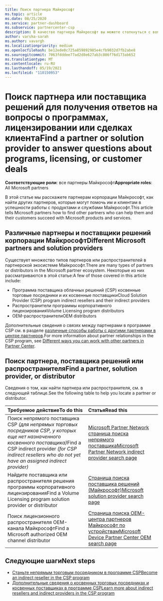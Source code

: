 ```yaml
---
title: Поиск партнера Майкрософт
ms.topic: article
ms.date: 08/25/2020
ms.service: partner-dashboard
ms.subservice: partnercenter-csp
description: В качестве партнера Майкрософт вы можете столкнуться с вопросами о том, как помочь клиентам или конкретным программам. Найдите других партнеров, которые могут помочь.
author: varsha-sarah
ms.author: vavargh
ms.localizationpriority: medium
ms.openlocfilehash: be12ede0c725a859892985e4cfb9032d7fb2abe8
ms.sourcegitcommit: 7063fdddee77ad2d8e627ab3c806f76d173ab652
ms.translationtype: MT
ms.contentlocale: ru-RU
ms.lasthandoff: 05/19/2021
ms.locfileid: "110150953"
---
```

# <a name="find-a-partner-or-solution-provider-to-answer-questions-about-programs-licensing-or-customer-deals"></a><span data-ttu-id="7799a-104">Поиск партнера или поставщика решений для получения ответов на вопросы о программах, лицензировании или сделках клиента</span><span class="sxs-lookup"><span data-stu-id="7799a-104">Find a partner or solution provider to answer questions about programs, licensing, or customer deals</span></span> 

<span data-ttu-id="7799a-105">**Соответствующие роли**: все партнеры Майкрософт</span><span class="sxs-lookup"><span data-stu-id="7799a-105">**Appropriate roles**: All Microsoft partners</span></span>

<span data-ttu-id="7799a-106">В этой статье мы расскажете партнерам корпорации Майкрософт, как найти других партнеров, которые могут помочь им и клиентам в успешности работы с продуктами и службами Майкрософт.</span><span class="sxs-lookup"><span data-stu-id="7799a-106">This article tells Microsoft partners how to find other partners who can help them and their customers succeed with Microsoft products and services.</span></span>

## <a name="different-microsoft-partners-and-solution-providers"></a><span data-ttu-id="7799a-107">Различные партнеры и поставщики решений корпорации Майкрософт</span><span class="sxs-lookup"><span data-stu-id="7799a-107">Different Microsoft partners and solution providers</span></span>

<span data-ttu-id="7799a-108">Существует множество типов партнеров или распространителей в партнерской экосистеме Майкрософт.</span><span class="sxs-lookup"><span data-stu-id="7799a-108">There are many types of partners or distributors in the Microsoft partner ecosystem.</span></span> <span data-ttu-id="7799a-109">Некоторые из них рассматриваются в этой статье:</span><span class="sxs-lookup"><span data-stu-id="7799a-109">A few of those covered in this article include:</span></span>

- <span data-ttu-id="7799a-110">Программа поставщика облачных решений (CSP) косвенные торговые посредники и их косвенные поставщики</span><span class="sxs-lookup"><span data-stu-id="7799a-110">Cloud Solution Provider (CSP) program indirect resellers and their indirect providers</span></span>
- <span data-ttu-id="7799a-111">Распространители программы корпоративного лицензирования</span><span class="sxs-lookup"><span data-stu-id="7799a-111">Volume Licensing program distributors</span></span>
- <span data-ttu-id="7799a-112">OEM-распространители</span><span class="sxs-lookup"><span data-stu-id="7799a-112">OEM distributors</span></span>

<span data-ttu-id="7799a-113">Дополнительные сведения о связях между партнерами в программе CSP см. в разделе [различные способы работы с другими партнерами в центре партнеров](work-with-other-partners.md).</span><span class="sxs-lookup"><span data-stu-id="7799a-113">For more information about partner relationships in the CSP program, see [Different ways you can work with other partners in Partner Center](work-with-other-partners.md).</span></span>

## <a name="find-a-partner-solution-provider-or-distributor"></a><span data-ttu-id="7799a-114">Поиск партнера, поставщика решений или распространителя</span><span class="sxs-lookup"><span data-stu-id="7799a-114">Find a partner, solution provider, or distributor</span></span>

<span data-ttu-id="7799a-115">Сведения о том, как найти партнера или распространителя, см. в следующей таблице.</span><span class="sxs-lookup"><span data-stu-id="7799a-115">See the following table to help you locate a partner or distributor.</span></span>

|<span data-ttu-id="7799a-116">Требуемое действие</span><span class="sxs-lookup"><span data-stu-id="7799a-116">To do this</span></span>  | <span data-ttu-id="7799a-117">Статья</span><span class="sxs-lookup"><span data-stu-id="7799a-117">Read this</span></span>  |
|:------------------|:--------------- |
|<span data-ttu-id="7799a-118">Поиск непрямого поставщика CSP *(для непрямых торговых посредников CSP, у которых еще нет назначенного косвенного поставщика)*</span><span class="sxs-lookup"><span data-stu-id="7799a-118">Find a CSP indirect provider *(for CSP indirect resellers who do not yet have an assigned indirect provider)*</span></span> | [<span data-ttu-id="7799a-119">Microsoft Partner Network страница поиска непрямого поставщика</span><span class="sxs-lookup"><span data-stu-id="7799a-119">Microsoft Partner Network indirect provider search page</span></span>](https://partner.microsoft.com/membership/cloud-solution-provider/find-a-provider)  |
|<span data-ttu-id="7799a-120">Найдите поставщика или распространителя решения программы корпоративного лицензирования</span><span class="sxs-lookup"><span data-stu-id="7799a-120">Find a Volume Licensing program solution provider or distributor</span></span>  | [<span data-ttu-id="7799a-121">Страница поиска поставщика решений (Майкрософт)</span><span class="sxs-lookup"><span data-stu-id="7799a-121">Microsoft solution provider search page</span></span>](https://www.microsoft.com/solution-providers/home)  |
|<span data-ttu-id="7799a-122">Поиск лицензионного распространителя OEM-канала Майкрософт</span><span class="sxs-lookup"><span data-stu-id="7799a-122">Find a Microsoft authorized OEM channel distributor</span></span>  | [<span data-ttu-id="7799a-123">Страница поиска OEM-центра партнеров Майкрософт по устройствам</span><span class="sxs-lookup"><span data-stu-id="7799a-123">Microsoft Device Partner Center OEM search page</span></span>](https://devicepartner.microsoft.com/connect/distributor)  |

## <a name="next-steps"></a><span data-ttu-id="7799a-124">Следующие шаги</span><span class="sxs-lookup"><span data-stu-id="7799a-124">Next steps</span></span>

- [<span data-ttu-id="7799a-125">Станьте непрямым торговым посредником в программе CSP</span><span class="sxs-lookup"><span data-stu-id="7799a-125">Become an indirect reseller in the CSP program</span></span>](https://partner.microsoft.com/licensing)
- [<span data-ttu-id="7799a-126">Дополнительные сведения о косвенных торговых посредниках и косвенных поставщиках в программе CSP</span><span class="sxs-lookup"><span data-stu-id="7799a-126">Learn more about indirect resellers and indirect providers in the CSP program</span></span>](work-with-other-partners.md)